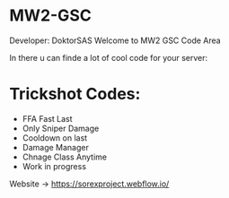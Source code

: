 # MW2-GSC
Developer: DoktorSAS
Welcome to MW2 GSC Code Area

In there u can finde a lot of cool code for your server:
# Trickshot Codes:
 - FFA Fast Last
 - Only Sniper Damage
 - Cooldown on last
 - Damage Manager
 - Chnage Class Anytime
 - Work in progress
 
 Website -> https://sorexproject.webflow.io/

